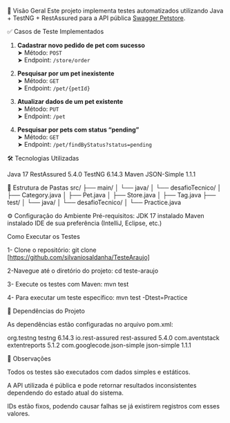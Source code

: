 📌 Visão Geral
Este projeto implementa testes automatizados utilizando Java + TestNG + RestAssured para a API pública [Swagger Petstore](https://petstore.swagger.io/).

✅ Casos de Teste Implementados

1. **Cadastrar novo pedido de pet com sucesso**  
   ➤ Método: `POST`  
   ➤ Endpoint: `/store/order`

2. **Pesquisar por um pet inexistente**  
   ➤ Método: `GET`  
   ➤ Endpoint: `/pet/{petId}`

3. **Atualizar dados de um pet existente**  
   ➤ Método: `PUT`  
   ➤ Endpoint: `/pet`

4. **Pesquisar por pets com status “pending”**  
   ➤ Método: `GET`  
   ➤ Endpoint: `/pet/findByStatus?status=pending`

🛠 Tecnologias Utilizadas

Java 17
RestAssured 5.4.0
TestNG 6.14.3
Maven
JSON-Simple 1.1.1

📁 Estrutura de Pastas
src/
├── main/
│ └── java/
│ └── desafioTecnico/
│ ├── Category.java
│ ├── Pet.java
│ ├── Store.java
│ ├── Tag.java
├── test/
│ └── java/
│ └── desafioTecnico/
│ └── Practice.java

⚙️ Configuração do Ambiente
Pré-requisitos: 
JDK 17 instalado
Maven instalado
IDE de sua preferência (IntelliJ, Eclipse, etc.)

Como Executar os Testes

1- Clone o repositório:
git clone [https://github.com/silvaniosaldanha/TesteAraujo]

2-Navegue até o diretório do projeto:
cd teste-araujo

3- Execute os testes com Maven:
mvn test

4- Para executar um teste específico:
mvn test -Dtest=Practice

📝 Dependências do Projeto

As dependências estão configuradas no arquivo pom.xml:

<dependencies>
    <dependency>
        <groupId>org.testng</groupId>
        <artifactId>testng</artifactId>
        <version>6.14.3</version>
    </dependency>
    <dependency>
        <groupId>io.rest-assured</groupId>
        <artifactId>rest-assured</artifactId>
        <version>5.4.0</version>
    </dependency>
    <dependency>
        <groupId>com.aventstack</groupId>
        <artifactId>extentreports</artifactId>
        <version>5.1.2</version>
    </dependency>
    <dependency>
        <groupId>com.googlecode.json-simple</groupId>
        <artifactId>json-simple</artifactId>
        <version>1.1.1</version>
    </dependency>
</dependencies>


📌 Observações

Todos os testes são executados com dados simples e estáticos.

A API utilizada é pública e pode retornar resultados inconsistentes dependendo do estado atual do sistema.

IDs estão fixos, podendo causar falhas se já existirem registros com esses valores.




